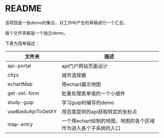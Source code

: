 # README

该项目是一些demo的集合，对工作中产生的草稿进行一个汇总。

每个文件夹都是一个独立demo。

下表为简单描述：

| 文件夹             | 描述                                                         |
| ------------------ | ------------------------------------------------------------ |
| api-portal         | api门户网站页面设计                                          |
| citys              | 城市选择器                                                   |
| echartMap          | 用echart展示地图                                             |
| get-set-form       | 批量处理表单值的一个小插件                                   |
| study-gulp         | 学习gulp时编写的demo                                         |
| useBaiduApiToGetXY | 用百度提供的api获取特定的坐标点                              |
| map-entry          | 一个用echart绘制的地图，地图的各个区域作为进入各个子系统的入口 |

